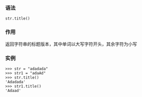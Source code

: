 ### 语法

```
str.title()
```

### 作用

返回字符串的标题版本，其中单词以大写字符开头，其余字符为小写

### 实例

```
>>> str = "adadada"
>>> str1 = "adaAd"
>>> str.title()
'Adadada'
>>> str1.title()
'Adaad'
```



